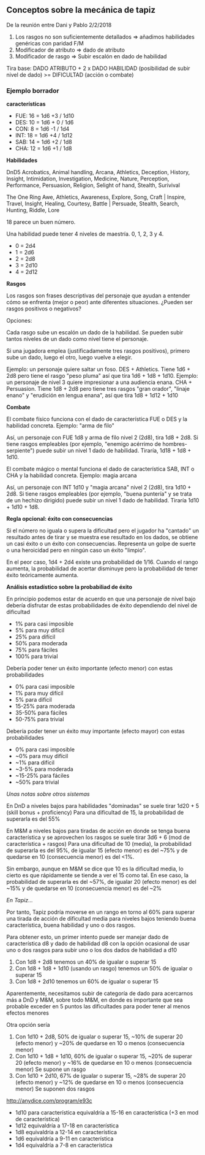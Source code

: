 ## Conceptos sobre la mecánica de tapiz

De la reunión entre Dani y Pablo 2/2/2018

1. Los rasgos no son suficientemente detallados => añadimos habilidades genéricas con paridad F/M
2. Modificador de atributo => dado de atributo
3. Modificador de rasgo => Subir escalón en dado de habilidad

Tira base: DADO ATRIBUTO + 2 x DADO HABILIDAD (posibilidad de subir nivel de dado) >= DIFICULTAD (acción o combate)


### Ejemplo borrador

**características**

- FUE: 16 = 1d6 +3 / 1d10
- DES: 10 = 1d6 + 0 / 1d6
- CON: 8 = 1d6 -1 / 1d4
- INT: 18 = 1d6 +4 / 1d12
- SAB: 14 = 1d6 +2 / 1d8
- CHA: 12 = 1d6 +1 / 1d8

**Habilidades**

DnD5
Acrobatics, Animal handling, Arcana, Athletics, Deception, History, Insight, Intimidation, Investigation, Medicine, Nature, Perception, Performance, Persuasion, Religion, Selight of hand, Stealth, Surivival

The One Ring
Awe, Athletics, Awareness, Explore, Song, Craft | Inspire, Travel, Insight, Healing, Courtesy, Battle | Persuade, Stealth, Search, Hunting, Riddle, Lore

18 parece un buen número.

Una habilidad puede tener 4 niveles de maestría. 0, 1, 2, 3 y 4.
- 0 = 2d4
- 1 = 2d6
- 2 = 2d8
- 3 = 2d10
- 4 = 2d12


**Rasgos**

Los rasgos son frases descriptivas del personaje que ayudan a entender cómo se enfrenta (mejor o peor) ante diferentes situaciones. ¿Pueden ser rasgos positivos o negativos?

Opciones:

Cada rasgo sube un escalón un dado de la habilidad.
Se pueden subir tantos niveles de un dado como nivel tiene el personaje.

Si una jugadora emplea (justificadamente tres rasgos positivos), primero sube un dado, luego el otro, luego vuelve a elegir.

Ejemplo: un personaje quiere saltar un foso. DES + Athletics. Tiene 1d6 + 2d8 pero tiene el rasgo "peso pluma" así que tira 1d6 + 1d8 + 1d10.
Ejemplo: un personaje de nivel 3 quiere impresionar a una audiencia enana. CHA + Persuasion. Tiene 1d8 + 2d8 pero tiene tres rasgos "gran orador", "linaje enano" y "erudición en lengua enana", así que tira 1d8 + 1d12 + 1d10


**Combate**

El combate físico funciona con el dado de característica FUE o DES y la habilidad concreta. Ejemplo: "arma de filo"

Así, un personaje con FUE 1d8 y arma de filo nivel 2 (2d8), tira 1d8 + 2d8. Si tiene rasgos empleables (por ejemplo, "enemigo acérrimo de hombres-serpiente") puede subir un nivel 1 dado de habilidad. Tiraría, 1d18 + 1d8 + 1d10.

El combate mágico o mental funciona el dado de característica SAB, INT o CHA y la habilidad concreta. Ejemplo: magia arcana

Así, un personaje con INT 1d10 y "magia arcana" nivel 2 (2d8), tira 1d10 + 2d8. Si tiene rasgos empleables (por ejemplo, "buena puntería" y se trata de un hechizo dirigido) puede subir un nivel 1 dado de habilidad. Tiraría 1d10 + 1d10 + 1d8.

**Regla opcional: éxito con consecuencias**

Si el número no iguala o supera la dificultad pero el jugador ha "cantado" un resultado antes de tirar y se muestra ese resultado en los dados, se obtiene un casi éxito o un éxito con consecuencias. Representa un golpe de suerte o una heroicidad pero en ningún caso un éxito "limpio".

En el peor caso, 1d4 + 2d4 existe una probabilidad de 1/16.
Cuando el rango aumenta, la probabilidad de acertar disminuye pero la probabilidad de tener éxito teóricamente aumenta.

**Análisis estadístico sobre la probabiliad de éxito**

En principio podemos estar de acuerdo en que una personaje de nivel bajo debería disfrutar de estas probabilidades de éxito dependiendo del nivel de dificultad

- 1% para casi imposible
- 5% para muy difícil
- 25% para difícil
- 50% para moderada
- 75% para fáciles
- 100% para trivial

Debería poder tener un éxito importante (efecto menor) con estas probabilidades

- 0% para casi imposible
- 1% para muy difícil
- 5% para difícil
- 15-25% para moderada
- 35-50% para fáciles
- 50-75% para trivial

Debería poder tener un éxito muy importante (efecto mayor) con estas probabilidades

- 0% para casi imposible
- ~0% para muy difícil
- ~1% para difícil
- ~3-5% para moderada
- ~15-25% para fáciles
- ~50% para trivial

*Unas notas sobre otros sistemas*

En DnD a niveles bajos para habilidades "dominadas" se suele tirar 1d20 + 5 (skill bonus + proficiency)
Para una dificultad de 15, la probabilidad de superarla es del 55%

En M&M a niveles bajos para tiradas de acción en donde se tenga buena característica y se aprovechen los rasgos se suele tirar 3d6 + 6 (mod de característica + rasgos)
Para una dificultad de 10 (media), la probabilidad de superarla es del 95%, de igualar 15 (efecto menor) es del ~75% y de quedarse en 10 (consecuencia menor) es del <1%.

Sin embargo, aunque en M&M se dice que 10 es la dificultad media, lo cierto es que rápidamente se tiende a ver el 15 como tal.
En ese caso, la probabilidad de superarla es del ~57%, de igualar 20 (efecto menor) es del ~15% y de quedarse en 10 (consecuencia menor) es del ~2%

*En Tapiz...*

Por tanto, Tapiz podría moverse en un rango en torno al 60% para superar una tirada de acción de dificultad media para niveles bajos teniendo buena característica, buena habilidad y uno o dos rasgos.

Para obtener esto, un primer intento puede ser manejar dado de característica d8 y dado de habilidad d8 con la opción ocasional de usar uno o dos rasgos para subir uno o los dos dados de habilidad a d10

1. Con 1d8 + 2d8 tenemos un 40% de igualar o superar 15
2. Con 1d8 + 1d8 + 1d10 (usando un rasgo) tenemos un 50% de igualar o superar 15
3. Con 1d8 + 2d10 tenemos un 60% de igualar o superar 15

Aparentemente, necesitamos subir de categoría de dado para acercarnos más a DnD y M&M, sobre todo M&M, en donde es importante que sea probable exceder en 5 puntos las dificultades para poder tener al menos efectos menores

Otra opción sería

1. Con 1d10 + 2d8, 50% de igualar o superar 15, ~10% de superar 20 (efecto menor) y ~20% de quedarse en 10 o menos (consecuencia menor)
2. Con 1d10 + 1d8 + 1d10, 60% de igualar o superar 15, ~20% de superar 20 (efecto menor) y ~16% de quedarse en 10 o menos (consecuencia menor) Se supone un rasgo
3. Con 1d10 + 2d10, 67% de igualar o superar 15, ~28% de superar 20 (efecto menor) y ~12% de quedarse en 10 o menos (consecuencia menor) Se suponen dos rasgos

http://anydice.com/program/e93c

- 1d10 para característica equivaldría a 15-16 en característica (+3 en mod de característica)
- 1d12 equivaldría a 17-18 en característica
- 1d8 equivaldría a 12-14 en característica
- 1d6 equivaldría a 9-11 en característica
- 1d4 equivaldría a 7-8 en característica
